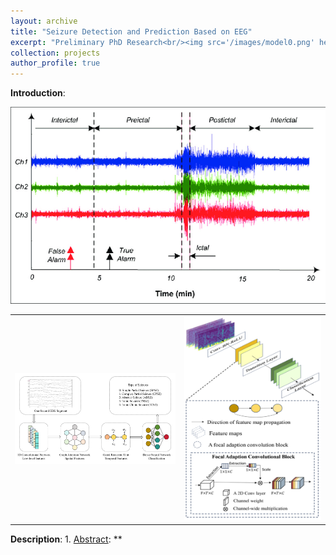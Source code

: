 ```yaml
---
layout: archive
title: "Seizure Detection and Prediction Based on EEG"
excerpt: "Preliminary PhD Research<br/><img src='/images/model0.png' height='300' width='500'>"
collection: projects
author_profile: true
---
```

**Introduction**: 

<div align=center><img src="/images/model0.png" width = 600 alt="Rasekhi et al., Epileptic Seizure Prediction based on Ratio and Differential Linear Univariate Features" alt="Rasekhi et al., Epileptic Seizure Prediction based on Ratio and Differential Linear Univariate Features"></div>

<div align=center>
<table><tr>
<td><img src="/images/model.png" width = 600></td>
<td><img src="/images/model2.png" ></td>
</tr></table>
</div>

**Description**: 
1. 
<u>Abstract</u>: **
